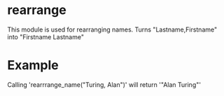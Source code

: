 rearrange
===========

This module is used for rearranging names.
Turns "Lastname,Firstname" into "Firstname Lastname"

# Example

Calling 'rearrrange_name("Turing, Alan")' will return '"Alan Turing"'